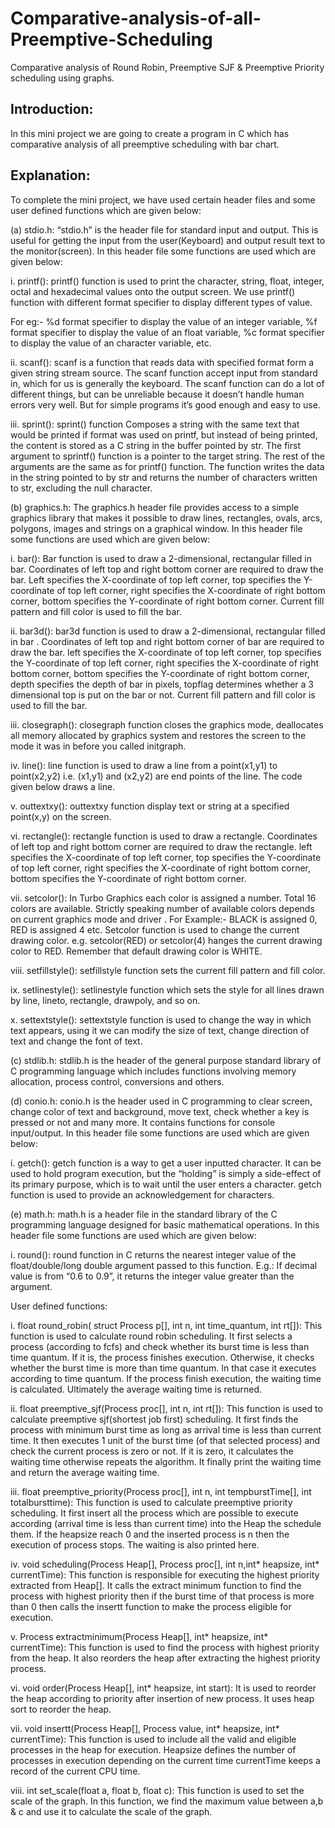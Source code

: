 # Comparative-analysis-of-all-Preemptive-Scheduling
Comparative analysis of Round Robin, Preemptive SJF &amp; Preemptive Priority scheduling using graphs.

## Introduction:
In this mini project we are going to create a program in C which has comparative analysis of all preemptive scheduling with bar chart.

## Explanation:
To complete the mini project, we have used certain header files and some user defined functions which are given below:

(a) stdio.h: “stdio.h” is the header file for standard input and output. This is useful for getting the input from the user(Keyboard) and output result text to the monitor(screen). In this header file some functions are used which are given below:

i. printf():
printf() function is used to print the character, string, float, integer, octal and hexadecimal values onto the output screen. We use printf() function with different format specifier to display different types of value.

For eg:- %d format specifier to display the value of an integer variable, %f format specifier to display the value of an float variable, %c format specifier to display the value of an character variable, etc.

ii. scanf():
scanf is a function that reads data with specified format form a given string stream source. The scanf function accept input from standard in, which for us is generally the keyboard. The scanf function can do a lot of different things, but can be unreliable because it doesn’t handle human errors very well. But for simple programs it’s good enough and easy to use.

iii. sprint():
sprint() function Composes a string with the same text that would be printed if format was used on printf, but instead of being printed, the content is stored as a C string in the buffer pointed by str. The first argument to sprintf() function is a pointer to the target string. The rest of the arguments are the same as for printf() function. The function writes the data in the string pointed to by str and returns the number of characters written to str, excluding the null character.

(b) graphics.h: The graphics.h header file provides access to a simple graphics library that makes it possible to draw lines, rectangles, ovals, arcs, polygons, images and strings on a graphical window. In this header file some functions are used which are given below:

i. bar():
Bar function is used to draw a 2-dimensional, rectangular filled in bar. Coordinates of left top and right bottom corner are required to draw the bar. Left specifies the X-coordinate of top left corner, top specifies the Y-coordinate of top left corner, right specifies the X-coordinate of right bottom corner, bottom specifies the Y-coordinate of right bottom corner. Current fill pattern and fill color is used to fill the bar.

ii. bar3d():
bar3d function is used to draw a 2-dimensional, rectangular filled in bar . Coordinates of left top and right bottom corner of bar are required to draw the bar. left specifies the X-coordinate of top left corner, top specifies the Y-coordinate of top left corner, right specifies the X-coordinate of right bottom corner, bottom specifies the Y-coordinate of right bottom corner, depth specifies the depth of bar in pixels, topflag determines whether a 3 dimensional top is put on the bar or not. Current fill pattern and fill color is used to fill the bar.

iii. closegraph():
closegraph function closes the graphics mode, deallocates all memory allocated by graphics system and restores the screen to the mode it was in before you called initgraph.

iv. line():
line function is used to draw a line from a point(x1,y1) to point(x2,y2) i.e. (x1,y1) and (x2,y2) are end points of the line. The code given below draws a line.

v. outtextxy():
outtextxy function display text or string at a specified point(x,y) on the screen.

vi. rectangle():
rectangle function is used to draw a rectangle. Coordinates of left top and right bottom corner are required to draw the rectangle. left specifies the X-coordinate of top left corner, top specifies the Y-coordinate of top left corner, right specifies the X-coordinate of right bottom corner, bottom specifies the Y-coordinate of right bottom corner.

vii. setcolor():
In Turbo Graphics each color is assigned a number. Total 16 colors are available. Strictly speaking number of available colors depends on current graphics mode and driver .
For Example:- BLACK is assigned 0, RED is assigned 4 etc. Setcolor function is used to change the current drawing color. e.g. setcolor(RED) or setcolor(4) hanges the current drawing color to RED. Remember that default drawing color is WHITE.

viii. setfillstyle():
setfillstyle function sets the current fill pattern and fill color.

ix. setlinestyle():
setlinestyle function which sets the style for all lines drawn by line, lineto, rectangle, drawpoly, and so on.

x. settextstyle():
settextstyle function is used to change the way in which text appears, using it we can modify the size of text, change direction of text and change the font of text.

(c) stdlib.h: stdlib.h is the header of the general purpose standard library of C programming language which includes functions involving memory allocation, process control, conversions and others.

(d) conio.h: conio.h is the header used in C programming to clear screen, change color of text and background, move text, check whether a key is pressed or not and many more. It contains functions for console input/output. In this header file some functions are used which are given below:

i. getch():
getch function is a way to get a user inputted character. It can be used to hold program execution, but the “holding” is simply a side-effect of its primary purpose, which is to wait until the user enters a character. getch function is used to provide an acknowledgement for characters.

(e) math.h: math.h is a header file in the standard library of the C programming language designed for basic mathematical operations. In this header file some functions are used which are given below:

i. round():
round function in C returns the nearest integer value of the float/double/long double argument passed to this function.
E.g.: If decimal value is from “0.6 to 0.9”, it returns the integer value greater than the argument.

User defined functions:

i. float round_robin( struct Process p[], int n, int time_quantum, int rt[]):
This function is used to calculate round robin scheduling. It first selects a process (according to fcfs) and check whether its burst time is less than time quantum. If it is, the process finishes execution. Otherwise, it checks whether the burst time is more than time quantum. In that case it executes according to time quantum. If the process finish execution, the waiting time is calculated. Ultimately the average waiting time is returned.

ii. float preemptive_sjf(Process proc[], int n, int rt[]):
This function is used to calculate preemptive sjf(shortest job first) scheduling. It first finds the process with minimum burst time as long as arrival time is less than current time. It then executes 1 unit of the burst time (of that selected process) and check the current process is zero or not. If it is zero, it calculates the waiting time otherwise repeats the algorithm. It finally print the waiting time and return the average waiting time.

iii. float preemptive_priority(Process proc[], int n, int tempburstTime[], int totalbursttime):
This function is used to calculate preemptive priority scheduling. It first insert all the process which are possible to execute according (arrival time is less than current time) into the Heap the schedule them. If the heapsize reach 0 and the inserted process is n then the execution of process stops. The waiting is also printed here.

iv. void scheduling(Process Heap[], Process proc[], int n,int* heapsize, int* currentTime):
This function is responsible for executing the highest priority extracted from Heap[]. It calls the extract minimum function to find the process with highest priority then if the burst time of that process is more than 0 then calls the insertt function to make the process eligible for execution.

v. Process extractminimum(Process Heap[], int*
heapsize, int* currentTime):
This function is used to find the process with highest priority from the heap. It also reorders the heap after extracting the highest priority process.

vi. void order(Process Heap[], int\* heapsize, int start):
It is used to reorder the heap according to priority after insertion of new process. It uses heap sort to reorder the heap.

vii. void insertt(Process Heap[], Process value, int* heapsize, int* currentTime):
This function is used to include all the valid and eligible processes in the heap for execution. Heapsize defines the number of processes in execution depending on the current time currentTime keeps a record of the current CPU time.

viii. int set_scale(float a, float b, float c):
This function is used to set the scale of the graph. In this function, we find the maximum value between a,b & c and use it to calculate the scale of the graph.

